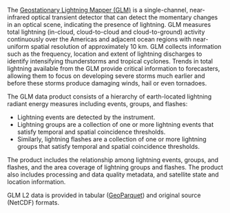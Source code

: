 The [Geostationary Lightning Mapper (GLM)](https://www.goes-r.gov/spacesegment/glm.html) is a single-channel, near-infrared optical transient detector that can detect the momentary changes in an optical scene, indicating the presence of lightning. GLM measures total lightning (in-cloud, cloud-to-cloud and cloud-to-ground) activity continuously over the Americas and adjacent ocean regions with near-uniform spatial resolution of approximately 10 km. GLM collects information such as the frequency, location and extent of lightning discharges to identify intensifying thunderstorms and tropical cyclones. Trends in total lightning available from the GLM provide critical information to forecasters, allowing them to focus on developing severe storms much earlier and before these storms produce damaging winds, hail or even tornadoes.

The GLM data product consists of a hierarchy of earth-located lightning radiant energy measures including events, groups, and flashes:

- Lightning events are detected by the instrument.
- Lightning groups are a collection of one or more lightning events that satisfy temporal and spatial coincidence thresholds.
- Similarly, lightning flashes are a collection of one or more lightning groups that satisfy temporal and spatial coincidence thresholds.

The product includes the relationship among lightning events, groups, and flashes, and the area coverage of lightning groups and flashes. The product also includes processing and data quality metadata, and satellite state and location information. 

GLM L2 data is provided in tabular ([GeoParquet](https://github.com/opengeospatial/geoparquet)) and original source (NetCDF) formats.